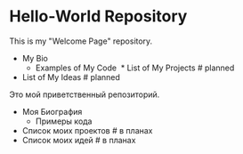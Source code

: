 # Hello-World Repository

This is my "Welcome Page" repository.
  * My Bio
	* Examples of My Code
  * List of My Projects			# planned
  * List of My Ideas				# planned

Это мой приветственный репозиторий.
  * Моя Биография
	* Примеры кода
  * Список моих проектов		# в планах 
  * Список моих идей				# в планах
